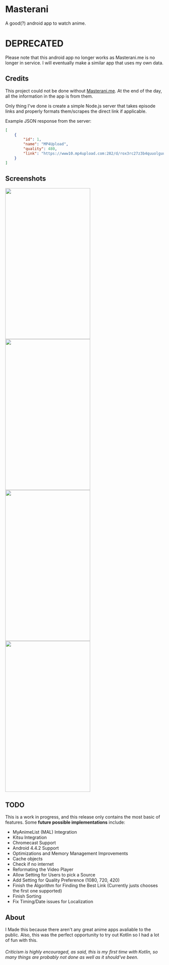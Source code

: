 # Masterani
A good(?) android app to watch anime.

# DEPRECATED

Please note that this android app no longer works as Masterani.me is no longer in service. I will eventually make a similar app that uses my own data.

## Credits
This project could not be done without [Masterani.me](https://www.masterani.me). At the end of the day, all the information in the app is from them.  
  
Only thing I've done is create a simple Node.js server that takes episode links and properly formats them/scrapes the direct link if applicable.  
  
Example JSON response from the server:
 
```json
[
    {
        "id": 1,
        "name": "MP4Upload",
        "quality": 480,
        "link": "https://www10.mp4upload.com:282/d/rox3rc27z3b4quuolguuqokmcsejrewt27d6w56j3ngfnexajamlnaaz/Naruto - 001 - Enter Naruto Uzumaki! [DarkDream].mp4"
    }
]
```

## Screenshots
<img align="left" src="https://i.imgur.com/r2KiSSJ.jpg" width="270" height="480"/>
<img align="left" src="https://i.imgur.com/j1rKvfP.jpg" width="270" height="480"/>
<img align="left" src="https://i.imgur.com/WKmRmu0.jpg" width="270" height="480"/>
<img align="center" src="https://i.imgur.com/v7IjgiP.jpg" width="270" height="480"/>



## TODO
This is a work in progress, and this release only contains the most basic of features. Some **future possible implementations** include:
* MyAnimeList (MAL) Integration
* Kitsu Integration
* Chromecast Support
* Android 4.4.2 Support
* Optimizations and Memory Management Improvements
* Cache objects
* Check if no internet
* Reformating the Video Player
* Allow Setting for Users to pick a Source
* Add Setting for Quality Preference (1080, 720, 420)
* Finish the Algorithm for Finding the Best Link (Currently justs chooses the first one supported)
* Finish Sorting
* Fix Timing/Date issues for Localization

## About
I Made this because there aren't any great anime apps avaliable to the public. Also, this was the perfect opportunity to try out Kotlin so I had a lot of fun with this.

###### Criticism is highly encouraged, as said, this is my first time with Kotlin, so many things are probably not done as well as it should've been.
